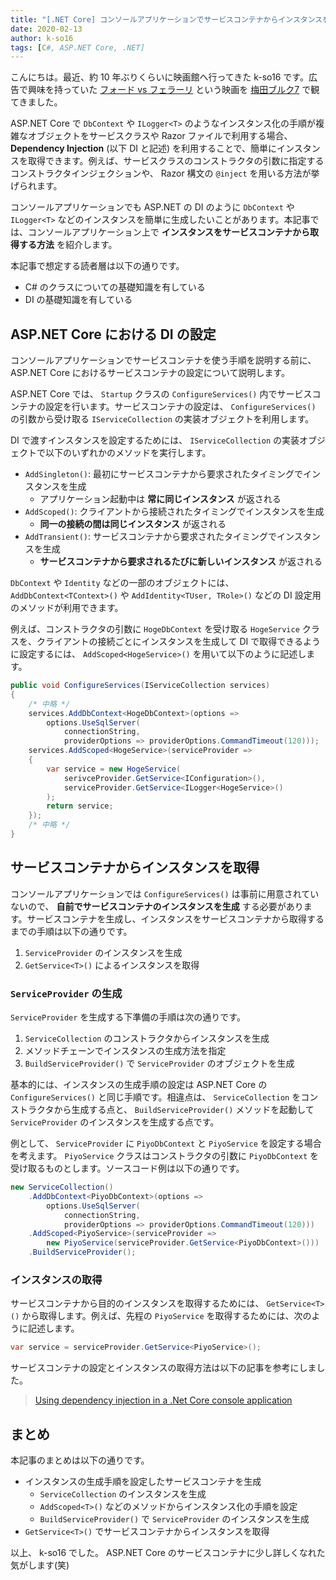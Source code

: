 ```yaml
---
title: "[.NET Core] コンソールアプリケーションでサービスコンテナからインスタンスを取得する方法"
date: 2020-02-13
author: k-so16
tags: [C#, ASP.NET Core, .NET]
---
```


こんにちは。最近、約 10 年ぶりくらいに映画館へ行ってきた k-so16 です。広告で興味を持っていた [フォード vs フェラーリ](http://www.foxmovies-jp.com/fordvsferrari/) という映画を [梅田ブルク7](https://tjoy.jp/umeda_burg7) で観てきました。

ASP.NET Core で `DbContext` や `ILogger<T>` のようなインスタンス化の手順が複雑なオブジェクトをサービスクラスや Razor ファイルで利用する場合、 **Dependency Injection** (以下 DI と記述) を利用することで、簡単にインスタンスを取得できます。例えば、サービスクラスのコンストラクタの引数に指定するコンストラクタインジェクションや、 Razor 構文の `@inject` を用いる方法が挙げられます。

コンソールアプリケーションでも ASP.NET の DI のように `DbContext` や `ILogger<T>` などのインスタンスを簡単に生成したいことがあります。本記事では、コンソールアプリケーション上で **インスタンスをサービスコンテナから取得する方法** を紹介します。

本記事で想定する読者層は以下の通りです。

- C# のクラスについての基礎知識を有している
- DI の基礎知識を有している

## ASP.NET Core における DI の設定
コンソールアプリケーションでサービスコンテナを使う手順を説明する前に、 ASP.NET Core におけるサービスコンテナの設定について説明します。

ASP.NET Core では、 `Startup` クラスの `ConfigureServices()` 内でサービスコンテナの設定を行います。サービスコンテナの設定は、 `ConfigureServices()` の引数から受け取る `IServiceCollection` の実装オブジェクトを利用します。

DI で渡すインスタンスを設定するためには、 `IServiceCollection` の実装オブジェクトで以下のいずれかのメソッドを実行します。

- `AddSingleton()`: 最初にサービスコンテナから要求されたタイミングでインスタンスを生成
    - アプリケーション起動中は **常に同じインスタンス** が返される
- `AddScoped()`: クライアントから接続されたタイミングでインスタンスを生成
    - **同一の接続の間は同じインスタンス** が返される
- `AddTransient()`: サービスコンテナから要求されたタイミングでインスタンスを生成
    - **サービスコンテナから要求されるたびに新しいインスタンス** が返される

`DbContext` や `Identity` などの一部のオブジェクトには、 `AddDbContext<TContext>()` や `AddIdentity<TUser, TRole>()` などの DI 設定用のメソッドが利用できます。

例えば、コンストラクタの引数に `HogeDbContext` を受け取る `HogeService` クラスを、クライアントの接続ごとにインスタンスを生成して DI で取得できるように設定するには、 `AddScoped<HogeService>()` を用いて以下のように記述します。

```csharp
public void ConfigureServices(IServiceCollection services)
{
    /* 中略 */
    services.AddDbContext<HogeDbContext>(options =>
        options.UseSqlServer(
            connectionString,
            providerOptions => providerOptions.CommandTimeout(120)));
    services.AddScoped<HogeService>(serviceProvider =>
    {
        var service = new HogeService(
            serivceProvider.GetService<IConfiguration>(),
            serviceProvider.GetService<ILogger<HogeService>()
        );
        return service;
    });
    /* 中略 */
}
```

## サービスコンテナからインスタンスを取得
コンソールアプリケーションでは `ConfigureServices()` は事前に用意されていないので、 **自前でサービスコンテナのインスタンスを生成** する必要があります。サービスコンテナを生成し、インスタンスをサービスコンテナから取得するまでの手順は以下の通りです。

1. `ServiceProvider` のインスタンスを生成
1. `GetService<T>()` によるインスタンスを取得

### `ServiceProvider` の生成
`ServiceProvider` を生成する下準備の手順は次の通りです。

1. `ServiceCollection` のコンストラクタからインスタンスを生成
1. メソッドチェーンでインスタンスの生成方法を指定
1. `BuildServiceProvider()` で `ServiceProvider` のオブジェクトを生成

基本的には、インスタンスの生成手順の設定は ASP.NET Core の `ConfigureServices()` と同じ手順です。相違点は、 `ServiceCollection` をコンストラクタから生成する点と、 `BuildServiceProvider()` メソッドを起動して `ServiceProvider` のインスタンスを生成する点です。

例として、 `ServiceProvider` に `PiyoDbContext` と `PiyoService` を設定する場合を考えます。 `PiyoService` クラスはコンストラクタの引数に `PiyoDbContext` を受け取るものとします。ソースコード例は以下の通りです。

```csharp
new ServiceCollection()
    .AddDbContext<PiyoDbContext>(options =>
        options.UseSqlServer(
            connectionString,
            providerOptions => providerOptions.CommandTimeout(120)))
    .AddScoped<PiyoService>(serviceProvider =>
        new PiyoService(serviceProvider.GetService<PiyoDbContext>()))
    .BuildServiceProvider();
```

### インスタンスの取得
サービスコンテナから目的のインスタンスを取得するためには、 `GetService<T>()` から取得します。例えば、先程の `PiyoService` を取得するためには、次のように記述します。

```csharp
var service = serviceProvider.GetService<PiyoService>();
```

サービスコンテナの設定とインスタンスの取得方法は以下の記事を参考にしました。

> [Using dependency injection in a .Net Core console application](https://andrewlock.net/using-dependency-injection-in-a-net-core-console-application/)

## まとめ
本記事のまとめは以下の通りです。

- インスタンスの生成手順を設定したサービスコンテナを生成
    - `ServiceCollection` のインスタンスを生成
    - `AddScoped<T>()` などのメソッドからインスタンス化の手順を設定
    - `BuildServiceProvider()` で `ServiceProvider` のインスタンスを生成
- `GetService<T>()` でサービスコンテナからインスタンスを取得

以上、 k-so16 でした。 ASP.NET Core のサービスコンテナに少し詳しくなれた気がします(笑)